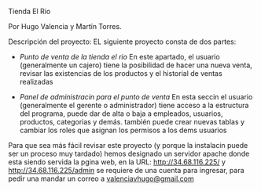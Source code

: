 Tienda El Rio

Por Hugo Valencia y Martín Torres.

Descripción del proyecto:
EL siguiente proyecto consta de dos partes:
- *Punto de venta de la tienda el rio*
En este apartado, el usuario (generalmente un cajero) tiene la posibilidad de hacer una nueva venta,
revisar las existencias de los productos y el historial de ventas realizadas

- *Panel de administracin para el punto de venta*
En esta seccin el usuario (generalmente el gerente o administrador) tiene acceso a la estructura del programa, puede dar de alta
o baja a empleados, usuarios, productos, categorias y demás. también puede crear nuevas tablas y cambiar los roles que asignan los
permisos a los dems usuarios

Para que sea más fácil revisar este proyecto (y porque la instalacin puede ser un proceso muy tardado) hemos designado un servidor apache
donde esta siendo servida la pgina web, en la URL: http://34.68.116.225/ y http://34.68.116.225/admin se requiere de una cuenta para ingresar,
para pedir una mandar un correo a valenciavhugo@gmail.com

